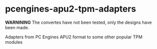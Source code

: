 # pcengines-apu2-tpm-adapters

**WARNINING** The convertes have not been tested, only the designs have been made.

Adapters from PC Engines APU2 format to some other popular TPM modules
